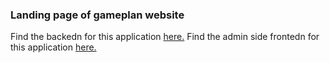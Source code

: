 ### Landing page of gameplan website

Find the backedn for this application [here.](https://github.com/zahidhasanpapon/gamepaln-rest-api)
Find the admin side frontedn for this application [here.](https://github.com/zahidhasanpapon/gameplan-admin)
